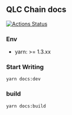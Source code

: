 ## QLC Chain docs

[![Actions Status](https://github.com/qlcchain/qlcchain/qlcchain.github.io/workflows/Release%20Pages/badge.svg)](https://github.com/qlcchain/qlcchain/qlcchain.github.io/actions)


### Env

- yarn: >= 1.3.xx

### Start Writing

```
yarn docs:dev
```

### build

```
yarn docs:build
```


